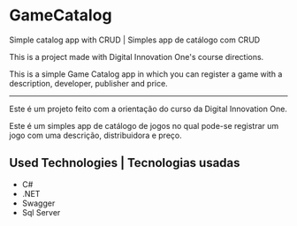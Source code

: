 # GameCatalog
Simple catalog app with CRUD | Simples app de catálogo com CRUD

This is a project made with Digital Innovation One's course directions.

This is a simple Game Catalog app in which you can register a game with a description, developer, publisher and price.

_____________________

Este é um projeto feito com a orientação do curso da Digital Innovation One.

Este é um simples app de catálogo de jogos no qual pode-se registrar um jogo com uma descrição, distribuidora e preço.

## Used Technologies | Tecnologias usadas

- C#
- .NET
- Swagger
- Sql Server
